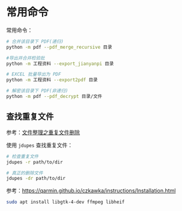 # 常用命令

常用命令：

```sh
# 合并该目录下 PDF(递归)
python -m pdf --pdf_merge_recursive 目录

#导出并合并检验批
python -m 工程资料 --export_jianyanpi 目录

# EXCEL 批量导出为 PDF
python -m 工程资料 --export2pdf 目录

# 解密该目录下 PDF(非递归)
python -m pdf --pdf_decrypt 目录/文件
```

## 查找重复文件

参考：[文件整理之重复文件删除](https://einverne.github.io/post/2019/12/find-and-delete-duplicate-files.html)

使用 `jdupes` 查找重复文件：

```sh
# 检查重复文件
jdupes -r path/to/dir

# 真正的删除文件
jdupes -dr path/to/dir
```

参考：<https://qarmin.github.io/czkawka/instructions/Installation.html>

```sh
sudo apt install libgtk-4-dev ffmpeg libheif
```
